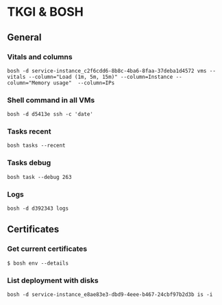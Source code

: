 # TKGI & BOSH

## General

### Vitals and columns
```
bosh -d service-instance_c2f6cdd6-8b8c-4ba6-8faa-37deba1d4572 vms --vitals --column="Load (1m, 5m, 15m)" --column=Instance --column="Memory usage"  --column=IPs
```

### Shell command in all VMs
```
bosh -d d5413e ssh -c 'date'
```

### Tasks recent

```
bosh tasks --recent
```
### Tasks debug

```
bosh task --debug 263
```




### Logs
```
bosh -d d392343 logs
```



## Certificates
### Get current certificates
```
$ bosh env --details
```

### List deployment with disks
```
bosh -d service-instance_e8ae83e3-dbd9-4eee-b467-24cbf97b2d3b is -i
```